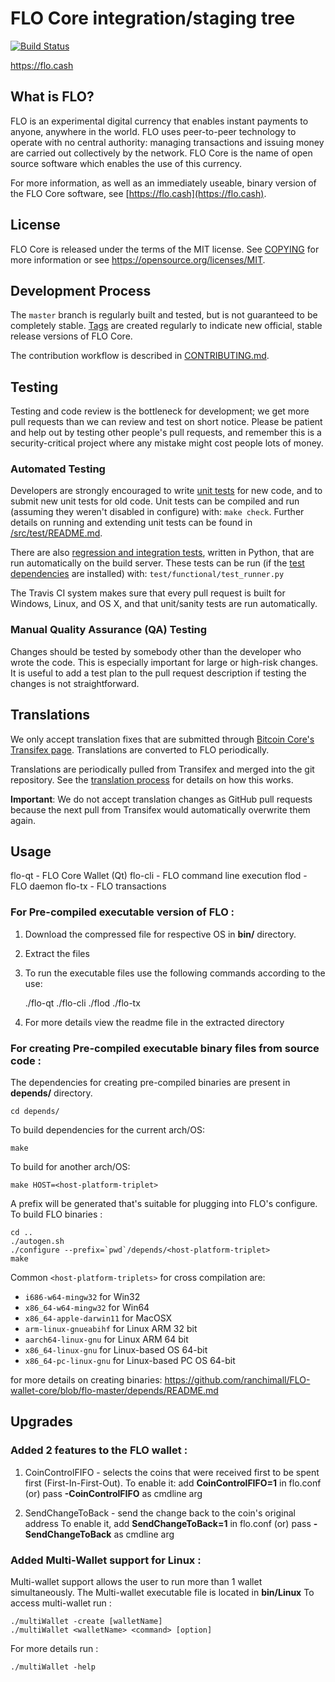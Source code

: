FLO Core integration/staging tree
=====================================

[![Build Status](https://travis-ci.org/floblockchain/flo.svg?branch=master)](https://travis-ci.org/floblockchain/flo)

https://flo.cash

What is FLO?
----------------

FLO is an experimental digital currency that enables instant payments to
anyone, anywhere in the world. FLO uses peer-to-peer technology to operate
with no central authority: managing transactions and issuing money are carried
out collectively by the network. FLO Core is the name of open source
software which enables the use of this currency.

For more information, as well as an immediately useable, binary version of
the FLO Core software, see [https://flo.cash](https://flo.cash).

License
-------

FLO Core is released under the terms of the MIT license. See [COPYING](COPYING) for more
information or see https://opensource.org/licenses/MIT.

Development Process
-------------------

The `master` branch is regularly built and tested, but is not guaranteed to be
completely stable. [Tags](https://github.com/floblockchain/flo/tags) are created
regularly to indicate new official, stable release versions of FLO Core.

The contribution workflow is described in [CONTRIBUTING.md](CONTRIBUTING.md).


Testing
-------

Testing and code review is the bottleneck for development; we get more pull
requests than we can review and test on short notice. Please be patient and help out by testing
other people's pull requests, and remember this is a security-critical project where any mistake might cost people
lots of money.

### Automated Testing

Developers are strongly encouraged to write [unit tests](src/test/README.md) for new code, and to
submit new unit tests for old code. Unit tests can be compiled and run
(assuming they weren't disabled in configure) with: `make check`. Further details on running
and extending unit tests can be found in [/src/test/README.md](/src/test/README.md).

There are also [regression and integration tests](/test), written
in Python, that are run automatically on the build server.
These tests can be run (if the [test dependencies](/test) are installed) with: `test/functional/test_runner.py`

The Travis CI system makes sure that every pull request is built for Windows, Linux, and OS X, and that unit/sanity tests are run automatically.

### Manual Quality Assurance (QA) Testing

Changes should be tested by somebody other than the developer who wrote the
code. This is especially important for large or high-risk changes. It is useful
to add a test plan to the pull request description if testing the changes is
not straightforward.

Translations
------------

We only accept translation fixes that are submitted through [Bitcoin Core's Transifex page](https://www.transifex.com/projects/p/bitcoin/).
Translations are converted to FLO periodically.

Translations are periodically pulled from Transifex and merged into the git repository. See the
[translation process](doc/translation_process.md) for details on how this works.

**Important**: We do not accept translation changes as GitHub pull requests because the next
pull from Transifex would automatically overwrite them again.

Usage
--------

flo-qt	-	FLO Core Wallet (Qt)
flo-cli	-	FLO command line execution
flod	-	FLO daemon
flo-tx	-	FLO transactions

### For Pre-compiled executable version of FLO :
1. Download the compressed file for respective OS in **bin/** directory.
2. Extract the files
3. To run the executable files use the following commands according to the use:

	./flo-qt
	./flo-cli
	./flod
	./flo-tx
	
4. For more details view the readme file in the extracted directory

### For creating Pre-compiled executable binary files from source code :
The dependencies for creating pre-compiled binaries are present in **depends/** directory.

	cd depends/

To build dependencies for the current arch/OS:

	make

To build for another arch/OS:

	make HOST=<host-platform-triplet>
	
A prefix will be generated that's suitable for plugging into FLO's configure.
To build FLO binaries :
	
	cd ..
	./autogen.sh
	./configure --prefix=`pwd`/depends/<host-platform-triplet>
	make

Common `<host-platform-triplets>` for cross compilation are:

- `i686-w64-mingw32` for Win32
- `x86_64-w64-mingw32` for Win64
- `x86_64-apple-darwin11` for MacOSX
- `arm-linux-gnueabihf` for Linux ARM 32 bit
- `aarch64-linux-gnu` for Linux ARM 64 bit
- `x86_64-linux-gnu` for Linux-based OS 64-bit
- `x86_64-pc-linux-gnu` for Linux-based PC OS 64-bit

for more details on creating binaries: https://github.com/ranchimall/FLO-wallet-core/blob/flo-master/depends/README.md

Upgrades
--------

### Added 2 features to the FLO wallet :
1. CoinControlFIFO - selects the coins that were received first to be spent first (First-In-First-Out).
To enable it: add **CoinControlFIFO=1** in flo.conf (or) pass **-CoinControlFIFO** as cmdline arg 


2. SendChangeToBack - send the change back to the coin's original address
To enable it, add **SendChangeToBack=1** in flo.conf (or) pass **-SendChangeToBack** as cmdline arg

### Added Multi-Wallet support for Linux :
Multi-wallet support allows the user to run more than 1 wallet simultaneously.
The Multi-wallet executable file is located in **bin/Linux**
To access multi-wallet run :

	./multiWallet -create [walletName]
	./multiWallet <walletName> <command> [option]

For more details run :

	./multiWallet -help





